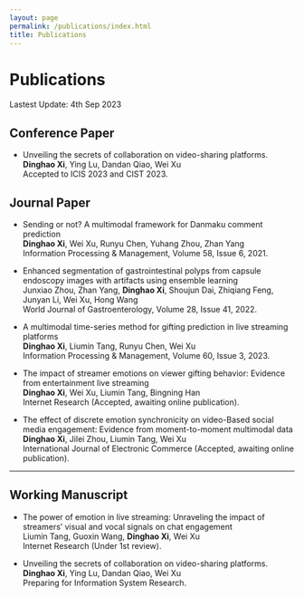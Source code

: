 ```yaml
---
layout: page
permalink: /publications/index.html
title: Publications
---
```


# Publications

Lastest Update: 4th Sep 2023&nbsp; 

## Conference Paper
- Unveiling the secrets of collaboration on video-sharing platforms.<br>**Dinghao Xi**, Ying Lu, Dandan Qiao, Wei Xu<br> Accepted to ICIS 2023 and CIST 2023.<br>

## Journal Paper
- Sending or not? A multimodal framework for Danmaku comment prediction<br>**Dinghao Xi**, Wei Xu, Runyu Chen, Yuhang Zhou, Zhan Yang<br>Information Processing & Management, Volume 58, Issue 6, 2021.
  
- Enhanced segmentation of gastrointestinal polyps from capsule endoscopy images with artifacts using ensemble learning<br> Junxiao Zhou, Zhan Yang, **Dinghao Xi**, Shoujun Dai, Zhiqiang Feng, Junyan Li, Wei Xu, Hong Wang<br>World Journal of Gastroenterology, Volume 28, Issue 41, 2022.
  
- A multimodal time-series method for gifting prediction in live streaming platforms<br>**Dinghao Xi**, Liumin Tang, Runyu Chen, Wei Xu<br>Information Processing & Management, Volume 60, Issue 3, 2023.

- The impact of streamer emotions on viewer gifting behavior: Evidence from entertainment live streaming<br>**Dinghao Xi**, Wei Xu, Liumin Tang, Bingning Han<br>Internet Research (Accepted, awaiting online publication).

- The effect of discrete emotion synchronicity on video-Based social media engagement: Evidence from moment-to-moment multimodal data <br>**Dinghao Xi**, Jilei Zhou, Liumin Tang, Wei Xu<br>International Journal of Electronic Commerce (Accepted, awaiting online publication).

---

## Working Manuscript


- The power of emotion in live streaming: Unraveling the impact of streamers’ visual and vocal signals on chat engagement <br>Liumin Tang, Guoxin Wang, **Dinghao Xi**, Wei Xu <br> Internet Research (Under 1st review).

- Unveiling the secrets of collaboration on video-sharing platforms.<br>**Dinghao Xi**, Ying Lu, Dandan Qiao, Wei Xu<br>Preparing for Information System Research.
